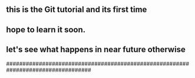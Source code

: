 ## this is the Git tutorial and its first time
## hope to learn it soon.
## let's see what happens in near future otherwise 
##################################################################################
